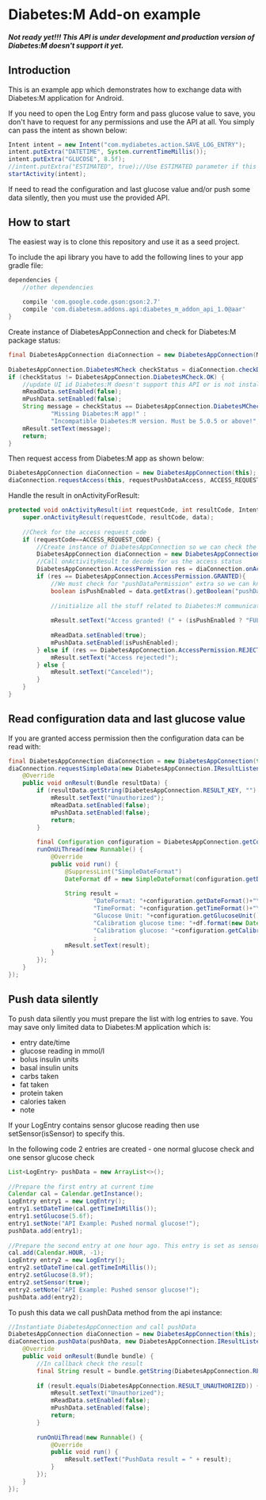 # Diabetes:M Add-on example

##### Not ready yet!!! This API is under development and production version of Diabetes:M doesn't support it yet.

## Introduction
This is an example app which demonstrates how to exchange data with Diabetes:M application for Android.

If you need to open the Log Entry form and pass glucose value to save, you don't have to request for any permissions and use the API at all. You simply can pass the intent as shown below:
```java
Intent intent = new Intent("com.mydiabetes.action.SAVE_LOG_ENTRY");
intent.putExtra("DATETIME", System.currentTimeMillis());
intent.putExtra("GLUCOSE", 8.5f);
//intent.putExtra("ESTIMATED", true);//Use ESTIMATED parameter if this glucose check must not be used for calibration
startActivity(intent);
```
If need to read the configuration and last glucose value and/or push some data silently, then you must use the provided API. 
## How to start
The easiest way is to clone this repository and use it as a seed project.

To include the api library you have to add the following lines to your app gradle file:
```groovy
dependencies {
    //other dependencies
     
    compile 'com.google.code.gson:gson:2.7'
    compile 'com.diabetesm.addons.api:diabetes_m_addon_api_1.0@aar'
}
```
Create instance of DiabetesAppConnection and check for Diabetes:M package status:
```java
final DiabetesAppConnection diaConnection = new DiabetesAppConnection(MainActivity.this);
 
DiabetesAppConnection.DiabetesMCheck checkStatus = diaConnection.checkDiabetesMApp();
if (checkStatus != DiabetesAppConnection.DiabetesMCheck.OK) {
    //update UI id Diabetes:M doesn't support this API or is not installed
    mReadData.setEnabled(false);
    mPushData.setEnabled(false);
    String message = checkStatus == DiabetesAppConnection.DiabetesMCheck.NOT_FOUND ? 
            "Missing Diabetes:M app!" : 
            "Incompatible Diabetes:M version. Must be 5.0.5 or above!";
    mResult.setText(message);
    return;
}
```
Then request access from Diabetes:M app as shown below:
```java
DiabetesAppConnection diaConnection = new DiabetesAppConnection(this);
diaConnection.requestAccess(this, requestPushDataAccess, ACCESS_REQUEST_CODE);
```
Handle the result in onActivityForResult:
```java
protected void onActivityResult(int requestCode, int resultCode, Intent data) {
    super.onActivityResult(requestCode, resultCode, data);
 
    //Check for the access request code
    if (requestCode==ACCESS_REQUEST_CODE) {
        //Create instance of DiabetesAppConnection so we can check the response from Diabetes:M
        DiabetesAppConnection diaConnection = new DiabetesAppConnection(MainActivity.this);
        //Call onActivityResult to decode for us the access status
        DiabetesAppConnection.AccessPermission res = diaConnection.onActivityResult(resultCode, data);
        if (res == DiabetesAppConnection.AccessPermission.GRANTED){
            //We must check for "pushDataPermission" extra so we can know if the push data permission is granted
            boolean isPushEnabled = data.getExtras().getBoolean("pushDataPermission", false);
 
            //initialize all the stuff related to Diabetes:M communication ...
 
            mResult.setText("Access granted! (" + (isPushEnabled ? "FULL ACCESS" : "READ ONLY") + ")");
 
            mReadData.setEnabled(true);
            mPushData.setEnabled(isPushEnabled);
        } else if (res == DiabetesAppConnection.AccessPermission.REJECTED){
            mResult.setText("Access rejected!");
        } else {
            mResult.setText("Canceled!");
        }
    }
}
```
## Read configuration data and last glucose value
If you are granted access permission then the configuration data can be read with:  
```java
final DiabetesAppConnection diaConnection = new DiabetesAppConnection(this);
diaConnection.requestSimpleData(new DiabetesAppConnection.IResultListener() {
    @Override
    public void onResult(Bundle resultData) {
        if (resultData.getString(DiabetesAppConnection.RESULT_KEY, "").equals(DiabetesAppConnection.RESULT_UNAUTHORIZED)) {
            mResult.setText("Unauthorized");
            mReadData.setEnabled(false);
            mPushData.setEnabled(false);
            return;
        }
 
        final Configuration configuration = DiabetesAppConnection.getConfiguration(resultData);
        runOnUiThread(new Runnable() {
            @Override
            public void run() {
                @SuppressLint("SimpleDateFormat")
                DateFormat df = new SimpleDateFormat(configuration.getDateFormat() + " " + configuration.getTimeFormat());
 
                String result =
                        "DateFormat: "+configuration.getDateFormat()+"\n" +
                        "TimeFormat: "+configuration.getTimeFormat()+"\n" +
                        "Glucose Unit: "+configuration.getGlucoseUnit()+"\n" +
                        "Calibration glucose time: "+df.format(new Date(configuration.getCalibrationGlucoseTime()))+"\n" +
                        "Calibration glucose: "+configuration.getCalibrationGlucose()+"\n"
                        ;
                mResult.setText(result);
            }
        });
    }
});
```
## Push data silently
To push data silently you must prepare the list with log entries to save. You may save only limited data to Diabetes:M application which is:
* entry date/time
* glucose reading in mmol/l
* bolus insulin units 
* basal insulin units
* carbs taken
* fat taken
* protein taken
* calories taken
* note

If your LogEntry contains sensor glucose reading then use setSensor(isSensor) to specify this.

In the following code 2 entries are created - one normal glucose check and one sensor glucose check 
```java
List<LogEntry> pushData = new ArrayList<>();
 
//Prepare the first entry at current time
Calendar cal = Calendar.getInstance();
LogEntry entry1 = new LogEntry();
entry1.setDateTime(cal.getTimeInMillis());
entry1.setGlucose(5.6f);
entry1.setNote("API Example: Pushed normal glucose!");
pushData.add(entry1);
 
//Prepare the second entry at one hour ago. This entry is set as sensor entry!
cal.add(Calendar.HOUR, -1);
LogEntry entry2 = new LogEntry();
entry2.setDateTime(cal.getTimeInMillis());
entry2.setGlucose(8.9f);
entry2.setSensor(true);
entry2.setNote("API Example: Pushed sensor glucose!");
pushData.add(entry2);
```
To push this data we call pushData method from the api instance:
```java
//Instantiate DiabetesAppConnection and call pushData
DiabetesAppConnection diaConnection = new DiabetesAppConnection(this);
diaConnection.pushData(pushData, new DiabetesAppConnection.IResultListener() {
    @Override
    public void onResult(Bundle bundle) {
        //In callback check the result
        final String result = bundle.getString(DiabetesAppConnection.RESULT_KEY, "");
 
        if (result.equals(DiabetesAppConnection.RESULT_UNAUTHORIZED)) {
            mResult.setText("Unauthorized");
            mReadData.setEnabled(false);
            mPushData.setEnabled(false);
            return;
        }
 
        runOnUiThread(new Runnable() {
            @Override
            public void run() {
                mResult.setText("PushData result = " + result);
            }
        });
    }
});
```
